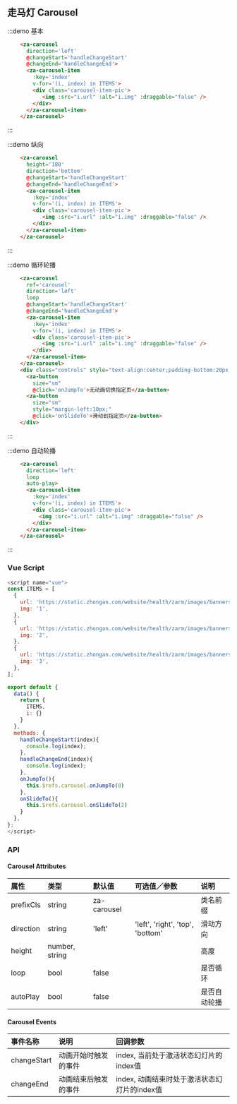 
## 走马灯 Carousel

:::demo 基本
```html
    <za-carousel
      direction='left'
      @changeStart='handleChangeStart'
      @changeEnd='handleChangeEnd'>
      <za-carousel-item
        :key='index'
        v-for='(i, index) in ITEMS'>
        <div class='carousel-item-pic'>
           <img :src="i.url" :alt="i.img" :draggable="false" />
        </div>
      </za-carousel-item>
    </za-carousel>
```
:::

:::demo 纵向
```html
    <za-carousel
      height='180'
      direction='bottom'
      @changeStart='handleChangeStart'
      @changeEnd='handleChangeEnd'>
      <za-carousel-item
        :key='index'
        v-for='(i, index) in ITEMS'>
        <div class='carousel-item-pic'>
           <img :src="i.url" :alt="i.img" :draggable="false" />
        </div>
      </za-carousel-item>
    </za-carousel>
```
:::

:::demo 循环轮播
```html
    <za-carousel
      ref='carousel'
      direction='left'
      loop
      @changeStart='handleChangeStart'
      @changeEnd='handleChangeEnd'>
      <za-carousel-item
        :key='index'
        v-for='(i, index) in ITEMS'>
        <div class='carousel-item-pic'>
           <img :src="i.url" :alt="i.img" :draggable="false" />
        </div>
      </za-carousel-item>
    </za-carousel>
    <div class="controls" style="text-align:center;padding-bottom:20px;">
      <za-button
        size="sm"
        @click='onJumpTo'>无动画切换指定页</za-button>
      <za-button
        size="sm"
        style="margin-left:10px;"
        @click='onSlideTo'>滑动到指定页</za-button>
    </div>
```
:::

:::demo 自动轮播
```html
    <za-carousel
      direction='left'
      loop
      auto-play>
      <za-carousel-item
        :key='index'
        v-for='(i, index) in ITEMS'>
        <div class='carousel-item-pic'>
          <img :src="i.url" :alt="i.img" :draggable="false" />
        </div>
      </za-carousel-item>
    </za-carousel>
```
:::

### Vue Script
```javascript
<script name="vue">
const ITEMS = [
  {
    url: 'https://static.zhongan.com/website/health/zarm/images/banners/1.png',
    img: '1',
  },
  {
    url: 'https://static.zhongan.com/website/health/zarm/images/banners/1.png',
    img: '2',
  },
  {
    url: 'https://static.zhongan.com/website/health/zarm/images/banners/1.png',
    img: '3',
  },
];

export default {
  data() {
    return {
      ITEMS,
      i: {}
    }
  },
  methods: {
    handleChangeStart(index){
      console.log(index);
    },
    handleChangeEnd(index){
      console.log(index);
    },
    onJumpTo(){
      this.$refs.carousel.onJumpTo(0)
    },
    onSlideTo(){
      this.$refs.carousel.onSlideTo(2)
    }
  },
};
</script>
```

### API

#### Carousel Attributes

| 属性 | 类型 | 默认值 | 可选值／参数 | 说明 |
| :--- | :--- | :--- | :--- | :--- |
| prefixCls | string | za-carousel | | 类名前缀 |
| direction | string | 'left' | 'left', 'right', 'top', 'bottom' | 滑动方向 |
| height | number, string | | | 高度 |
| loop | bool | false | | 是否循环 |
| autoPlay | bool | false | | 是否自动轮播 |

#### Carousel Events
| 事件名称 | 说明 | 回调参数 |
| :--- | :--- | :--- |
| changeStart | 动画开始时触发的事件 | index, 当前处于激活状态幻灯片的index值 |
| changeEnd | 动画结束后触发的事件 | index, 动画结束时处于激活状态幻灯片的index值 |